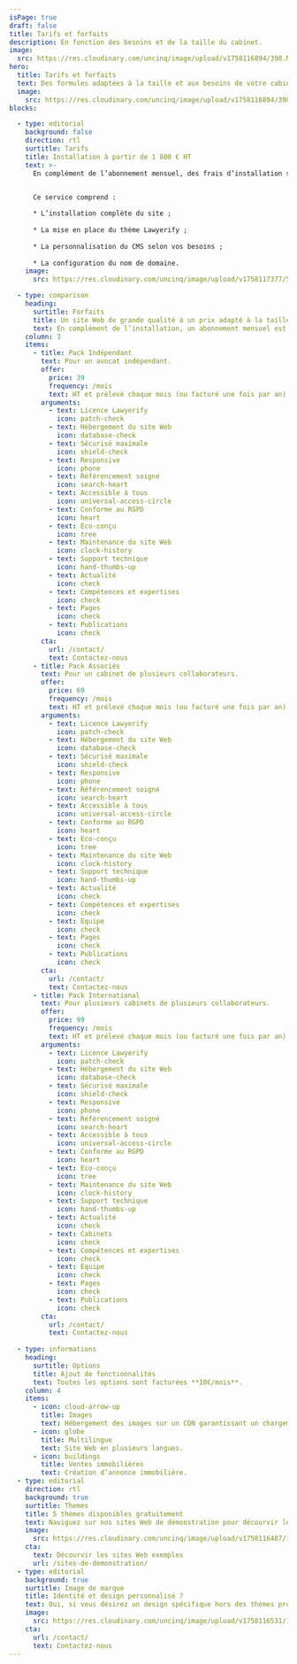 ```yaml
---
isPage: true
draft: false
title: Tarifs et forfaits
description: En fonction des besoins et de la taille du cabinet.
image:
  src: https://res.cloudinary.com/uncinq/image/upload/v1758116894/398.Make-It-Rain_cad0hn.svg
hero:
  title: Tarifs et forfaits
  text: Des formules adaptées à la taille et aux besoins de votre cabinet, avec une tarification claire et transparente.
  image:
    src: https://res.cloudinary.com/uncinq/image/upload/v1758116894/398.Make-It-Rain_cad0hn.svg
blocks:

  - type: editorial
    background: false
    direction: rtl
    surtitle: Tarifs
    title: Installation à partir de 1 800 € HT
    text: >-
      En complément de l’abonnement mensuel, des frais d’installation sont nécessaire pour mettre votre site en place dans les meilleures conditions.

      
      Ce service comprend :

      * L’installation complète du site ;
      
      * La mise en place du thème Lawyerify ;
      
      * La personnalisation du CMS selon vos besoins ;
      
      * La configuration du nom de domaine.
    image:
      src: https://res.cloudinary.com/uncinq/image/upload/v1758117377/541.Meditation-Moment_eu5c1h.svg

  - type: comparison
    heading:
      surtitle: Forfaits
      title: Un site Web de grande qualité à un prix adapté à la taille de votre cabinet
      text: En complément de l’installation, un abonnement mensuel est requi.
    column: 3
    items:
      - title: Pack Indépendant
        text: Pour un avocat indépendant.
        offer:
          price: 39
          frequency: /mois
          text: HT et prélevé chaque mois (ou facturé une fois par an)
        arguments:
          - text: Licence Lawyerify
            icon: patch-check
          - text: Hébergement du site Web
            icon: database-check
          - text: Sécurisé maximale
            icon: shield-check
          - text: Responsive
            icon: phone
          - text: Référencement soigné
            icon: search-heart
          - text: Accessible à tous
            icon: universal-access-circle
          - text: Conforme au RGPD
            icon: heart
          - text: Eco-conçu
            icon: tree
          - text: Maintenance du site Web
            icon: clock-history
          - text: Support technique
            icon: hand-thumbs-up
          - text: Actualité
            icon: check
          - text: Compétences et expertises
            icon: check
          - text: Pages
            icon: check
          - text: Publications
            icon: check
        cta:
          url: /contact/
          text: Contactez-nous
      - title: Pack Associés
        text: Pour un cabinet de plusieurs collaborateurs.
        offer:
          price: 69
          frequency: /mois
          text: HT et prélevé chaque mois (ou facturé une fois par an)
        arguments:
          - text: Licence Lawyerify
            icon: patch-check
          - text: Hébergement du site Web
            icon: database-check
          - text: Sécurisé maximale
            icon: shield-check
          - text: Responsive
            icon: phone
          - text: Référencement soigné
            icon: search-heart
          - text: Accessible à tous
            icon: universal-access-circle
          - text: Conforme au RGPD
            icon: heart
          - text: Eco-conçu
            icon: tree
          - text: Maintenance du site Web
            icon: clock-history
          - text: Support technique
            icon: hand-thumbs-up
          - text: Actualité
            icon: check
          - text: Compétences et expertises
            icon: check
          - text: Equipe
            icon: check
          - text: Pages
            icon: check
          - text: Publications
            icon: check
        cta:
          url: /contact/
          text: Contactez-nous
      - title: Pack International
        text: Pour plusieurs cabinets de plusieurs collaborateurs.
        offer:
          price: 99
          frequency: /mois
          text: HT et prélevé chaque mois (ou facturé une fois par an)
        arguments:
          - text: Licence Lawyerify
            icon: patch-check
          - text: Hébergement du site Web
            icon: database-check
          - text: Sécurisé maximale
            icon: shield-check
          - text: Responsive
            icon: phone
          - text: Référencement soigné
            icon: search-heart
          - text: Accessible à tous
            icon: universal-access-circle
          - text: Conforme au RGPD
            icon: heart
          - text: Eco-conçu
            icon: tree
          - text: Maintenance du site Web
            icon: clock-history
          - text: Support technique
            icon: hand-thumbs-up
          - text: Actualité
            icon: check
          - text: Cabinets
            icon: check
          - text: Compétences et expertises
            icon: check
          - text: Equipe
            icon: check
          - text: Pages
            icon: check
          - text: Publications
            icon: check
        cta:
          url: /contact/
          text: Contactez-nous
  
  - type: informations
    heading:
      surtitle: Options
      title: Ajout de fonctionnalités
      text: Toutes les options sont facturées **10€/mois**.
    column: 4
    items:
      - icon: cloud-arrow-up
        title: Images
        text: Hébergement des images sur un CDN garantissant un chargement ultra-rapide et un espace de stockage considérablement étendu.
      - icon: globe
        title: Multilingue
        text: Site Web en plusieurs langues.
      - icon: buildings
        title: Ventes immobilières
        text: Création d’annonce immobilière.
  - type: editorial
    direction: rtl
    background: true
    surtitle: Themes
    title: 5 thèmes disponibles gratuitement
    text: Naviguez sur nos sites Web de démonstration pour décourvir les différents thèmes.
    image:
      src: https://res.cloudinary.com/uncinq/image/upload/v1758116487/160.Movie-Time_mzfiqq.svg
    cta:
      text: Décourvir les sites Web exemples
      url: /sites-de-demonstration/
  - type: editorial
    background: true
    surtitle: Image de marque
    title: Identité et design personnalisé ?
    text: Oui, si vous désirez un design spécifique hors des thèmes proposés gratuitement, notre graphiste pourra dans ce cas intervenir pour réaliser les maquettes. Ceci engendrera un coût supplémentaire au démarage variable en fonction de vos besoins.
    image:
      src: https://res.cloudinary.com/uncinq/image/upload/v1758116531/166.Painting_bvgs0f.svg
    cta:
      url: /contact/
      text: Contactez-nous
---
```

